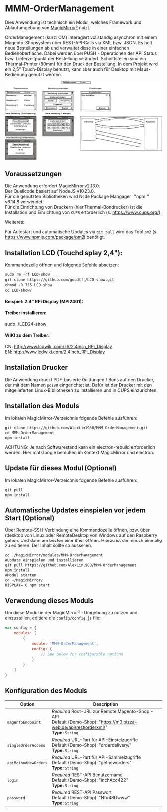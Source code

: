 # MMM-OrderManagement

Dies Anwendung ist technisch ein Modul, welches Framework und Ablaufumgebung
von [MagicMirror²](https://github.com/MichMich/MagicMirror/) nutzt.

OrderManagement (kurz: OM) interagiert vollständig asynchron mit einem Magento-Shopsystem über
REST-API-Calls via XML bzw. JSON. Es holt neue Bestellungen ab und verwaltet diese
in einer einfachen Bedienoberfläche. 
Dabei werden über PUSH - Operationen der API Status bzw. Lieferzeitpunkt der Bestellung
verändert. 
Schnittstellen sind ein Thermal-Printer (80mm) für den Druck der Bestellung.
In dem Projekt wird ein 2,5" Touch-Display benutzt, kann aber auch für Desktop mit Maus-Bedienung
genutzt werden.

![alt Überblick](https://github.com/AlexLin1980/MMM-OrderManagement/blob/main/img/Software.png)

## Voraussetzungen
Die Anwendung erfordert MagicMirror v2.13.0.<br>
Der Quellcode basiert auf NodeJS v10.23.0.<br>
Für die genutzten Bibliotheken wird Node Package Mangager '''npm''' v6.14.8 verwendet.<br>
Für die Einrichtung von Druckern (hier Thermal-Bondrucker) ist die Installation und Einrichtung
von ```CUPS``` erforderlich (s. https://www.cups.org/).


Weiteres:

Für Autostart und automatische Updates via 
```git pull```
wird das Tool 
```pm2``` (s. https://www.npmjs.com/package/pm2) benötigt.
     

## Installation LCD (Touchdisplay 2,4"):

Kommandozeile öffnen und folgende Befehle absetzen:

```sudo rm -rf LCD-show```<br>
```git clone https://github.com/goodtft/LCD-show.git```<br>
```chmod -R 755 LCD-show```<br>
```cd LCD-show/```<br>

#### Beispiel:  2.4” RPi Display (MPI2401):
#### Treiber installieren:
sudo ./LCD24-show
#### WIKI zu dem Treiber:
CN: http://www.lcdwiki.com/zh/2.4inch_RPi_Display  <br>
EN: http://www.lcdwiki.com/2.4inch_RPi_Display

## Installation Drucker

Die Anwendung druckt PDF-basierte Quittungen / Bons auf den Drucker, der mit dem Namen 
```pos80``` eingerichtet ist. 
Dafür ist der Drucker mit den mitgelieferten Linux-Bibliotheken zu installieren
und in CUPS einzurichten.


## Installation des Moduls
Im lokalen MagicMirror-Verzeichnis folgende Befehle ausführen:

```
git clone https://github.com/AlexLin1980/MMM-OrderManagement.git
cd MMM-OrderManagement
npm install
```
ACHTUNG: Je nach Softwarestand kann ein electron-rebuild erforderlich
werden. Hier mal Google bemühen im Kontext MagicMirror und electron.

## Update für dieses Modul (Optional)
Im lokalen MagicMirror-Verzeichnis folgende Befehle ausführen:
```
git pull
npm install
```
## Automatische Updates einspielen vor jedem Start (Optional)
Über Remote-SSH-Verbindung eine Kommandozeile öffnen, bzw.
über rdesktop von Linux oder RemoteDesktop von Windows auf
den Raspberry gehen. Und dann am besten eine Shell öffnen.
Hierzu ist die mm.sh einmalig zu editieren. Der Inhalt sollte
so aussehen. 

```
cd ./MagicMirror/modules/MMM-OrderManagement
#Update einspielen und installieren
git pull https://github.com/AlexLin1980/MMM-OrderManagement
npm install
#Modul starten
cd ~/MagicMirror/
DISPLAY=:0 npm start
```


## Verwendung dieses Moduls

Um diese Modul in der MagicMirror² - Umgebung zu nutzen und einzustellen, editiere die `config/config.js` file:
```js
var config = {
    modules: [
        {
            module: 'MMM-OrderManagement',
            config: {
                // See below for configurable options
            }
        }
    ]
}
```

## Konfiguration des Moduls

| Option           | Description
|----------------- |-----------
| `magentoEndpoint`                  | *Required* Root-URL zur Remote Magento-Shop - API <br>Default (Demo-Shop): "https://m3.pizza-web.de/api/rest/orderxml/" <br>**Type:** `String`
| `singleOrderAccess`        | *Required* URL-Part für API-Einstelzugriffe <br>Default (Demo-Shop): "orderdelivery/"<br>**Type:** `String`
| `apiMethodNewOrders`                | *Required* URL-Part für API-Sammelzugriffe <br>Default (Demo-Shop): "getneworders"<br>**Type:** `String`
| `login`                | *Required* REST-API Benutzername <br>Default (Demo-Shop): "inchAcc422"<br>**Type:** `String`
| `password`                | *Required* REST-API Passwort <br>Default (Demo-Shop): "Nfu48Dwww"<br>**Type:** `String`
